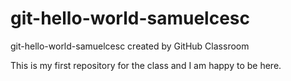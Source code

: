 # git-hello-world-samuelcesc
git-hello-world-samuelcesc created by GitHub Classroom

This is my first repository for the class and I am happy to be here.
